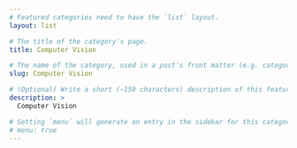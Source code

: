 ```yaml
---
# Featured categories need to have the `list` layout.
layout: list

# The title of the category's page.
title: Computer Vision

# The name of the category, used in a post's front matter (e.g. category: <slug>).
slug: Computer Vision

# (Optional) Write a short (~150 characters) description of this featured category.
description: >
  Computer Vision

# Setting `menu` will generate an entry in the sidebar for this category.
# menu: true
---
```

